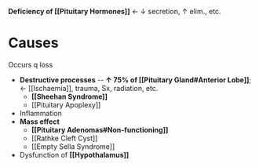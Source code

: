 **Deficiency of [[Pituitary Hormones]]** ← ↓ secretion, ↑ elim., etc.

# Causes
Occurs q loss
- **Destructive processes** -- **↑ 75% of [[Pituitary Gland#Anterior Lobe]]**; ← [[Ischaemia]], trauma, Sx, radiation, etc.
	- **[[Sheehan Syndrome]]**
	- [[Pituitary Apoplexy]]
- Inflammation
- **Mass effect**
	- **[[Pituitary Adenomas#Non-functioning]]**
	- [[Rathke Cleft Cyst]]
	- [[Empty Sella Syndrome]]
- Dysfunction of **[[Hypothalamus]]**

